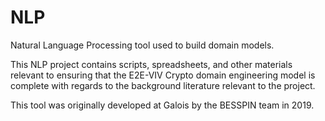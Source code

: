 # NLP

Natural Language Processing tool used to build domain models.

This NLP project contains scripts, spreadsheets, and other materials
relevant to ensuring that the E2E-VIV Crypto domain engineering model
is complete with regards to the background literature relevant to the
project.

This tool was originally developed at Galois by the BESSPIN team in
2019.
